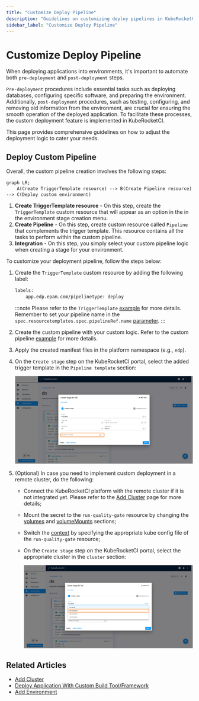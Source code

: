 ```yaml
---
title: "Customize Deploy Pipeline"
description: "Guidelines on customizing deploy pipelines in KubeRocketCI, including pre-deployment and post-deployment steps automation for optimal application deployment."
sidebar_label: "Customize Deploy Pipeline"
---
```

<!-- markdownlint-disable MD025 -->

# Customize Deploy Pipeline

<head>
  <link rel="canonical" href="https://docs.kuberocketci.io/docs/operator-guide/cd/customize-deploy-pipeline" />
</head>

When deploying applications into environments, it's important to automate both `pre-deployment` and `post-deployment` steps.

`Pre-deployment` procedures include essential tasks such as deploying databases, configuring specific software, and preparing the environment. Additionally, `post-deployment` procedures, such as testing, configuring, and removing old information from the environment, are crucial for ensuring the smooth operation of the deployed application. To facilitate these processes, the custom deployment feature is implemented in KubeRocketCI.

This page provides comprehensive guidelines on how to adjust the deployment logic to cater your needs.

## Deploy Custom Pipeline

Overall, the custom pipeline creation involves the following steps:

```mermaid
graph LR;
    A(Create TriggerTemplate resource) --> B(Create Pipeline resource) --> C(Deploy custom environment)
```

1. **Create TriggerTemplate resource** -  On this step, create the `TriggerTemplate` custom resource that will appear as an option in the in the environment stage creation menu.
2. **Create Pipeline** - On this step, create custom resource called `Pipeline` that complements the trigger template. This resource contains all the tasks to perform within the custom pipeline.
3. **Integration** - On this step, you simply select your custom pipeline logic when creating a stage for your environment.

To customize your deployment pipeline, follow the steps below:

1. Create the `TriggerTemplate` custom resource by adding the following label:

    ```bash
    labels:
        app.edp.epam.com/pipelinetype: deploy
    ```

    :::note
      Please refer to the `TriggerTemplate` [example](https://github.com/epam/edp-tekton/blob/release/0.12/charts/pipelines-library/templates/triggers/cd/deploy.yaml) for more details. Remember to set your pipeline name in the `spec.resourcetemplates.spec.pipelineRef.name` [parameter](https://github.com/epam/edp-tekton/blob/release/0.12/charts/pipelines-library/templates/triggers/cd/deploy.yaml#L35).
    :::

2. Create the custom pipeline with your custom logic. Refer to the custom pipeline [example](https://github.com/epam/edp-tekton/blob/release/0.12/charts/pipelines-library/templates/triggers/cd/deploy.yaml) for more details.

3. Apply the created manifest files in the platform namespace (e.g., `edp`).

4. On the `Create stage` step on the KubeRocketCI portal, select the added trigger template in the `Pipeline template` section:

    ![Select trigger template](../../assets/operator-guide/select_trigger_template.png "Select trigger template")

5. (Optional) In case you need to implement custom deployment in a remote cluster, do the following:

    * Connect the KubeRocketCI platform with the remote cluster if it is not integrated yet. Please refer to the [Add Cluster](../../user-guide/add-cluster.md) page for more details;
    * Mount the secret to the `run-quality-gate` resource by changing the [volumes](https://github.com/epam/edp-tekton/blob/release/0.16/charts/pipelines-library/templates/tasks/cd/run-quality-gate.yaml#L9) and [volumeMounts](https://github.com/epam/edp-tekton/blob/release/0.16/charts/pipelines-library/templates/tasks/cd/run-quality-gate.yaml#L40) sections;
    * Switch the [context](https://github.com/epam/edp-tekton/blob/release/0.16/charts/pipelines-library/templates/tasks/cd/run-quality-gate.yaml#L33) by specifying the appropriate kube config file of the `run-quality-gate` resource;
    * On the `Create stage` step on the KubeRocketCI portal, select the appropriate cluster in the `cluster` section:

      ![Select cluster](../../assets/user-guide/select-cluster.png "Select cluster")

## Related Articles

* [Add Cluster](../../user-guide/add-cluster.md)
* [Deploy Application With Custom Build Tool/Framework](../../use-cases/tekton-custom-pipelines.md)
* [Add Environment](../../user-guide/add-cd-pipeline.md)
